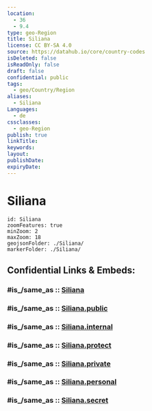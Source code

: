 ```yaml
---
location:
  - 36
  - 9.4
type: geo-Region
title: Siliana
license: CC BY-SA 4.0
source: https://datahub.io/core/country-codes
isDeleted: false
isReadOnly: false
draft: false
confidential: public
tags:
  - geo/Country/Region
aliases:
  - Siliana
Languages:
  - de
cssclasses:
  - geo-Region
publish: true
linkTitle:
keywords:
layout:
publishDate:
expiryDate:
---
```


# Siliana

```leaflet
id: Siliana
zoomFeatures: true 
minZoom: 2 
maxZoom: 18
geojsonFolder: ./Siliana/
markerFolder: ./Siliana/
```


## Confidential Links & Embeds: 

### #is_/same_as :: [Siliana](/_Standards/Earth/Continent/Africa/Africa~North/Tunisia/governorates~Tunisia/Siliana.md) 

### #is_/same_as :: [Siliana.public](/_public/Earth/Continent/Africa/Africa~North/Tunisia/governorates~Tunisia/Siliana.public.md) 

### #is_/same_as :: [Siliana.internal](/_internal/Earth/Continent/Africa/Africa~North/Tunisia/governorates~Tunisia/Siliana.internal.md) 

### #is_/same_as :: [Siliana.protect](/_protect/Earth/Continent/Africa/Africa~North/Tunisia/governorates~Tunisia/Siliana.protect.md) 

### #is_/same_as :: [Siliana.private](/_private/Earth/Continent/Africa/Africa~North/Tunisia/governorates~Tunisia/Siliana.private.md) 

### #is_/same_as :: [Siliana.personal](/_personal/Earth/Continent/Africa/Africa~North/Tunisia/governorates~Tunisia/Siliana.personal.md) 

### #is_/same_as :: [Siliana.secret](/_secret/Earth/Continent/Africa/Africa~North/Tunisia/governorates~Tunisia/Siliana.secret.md)

